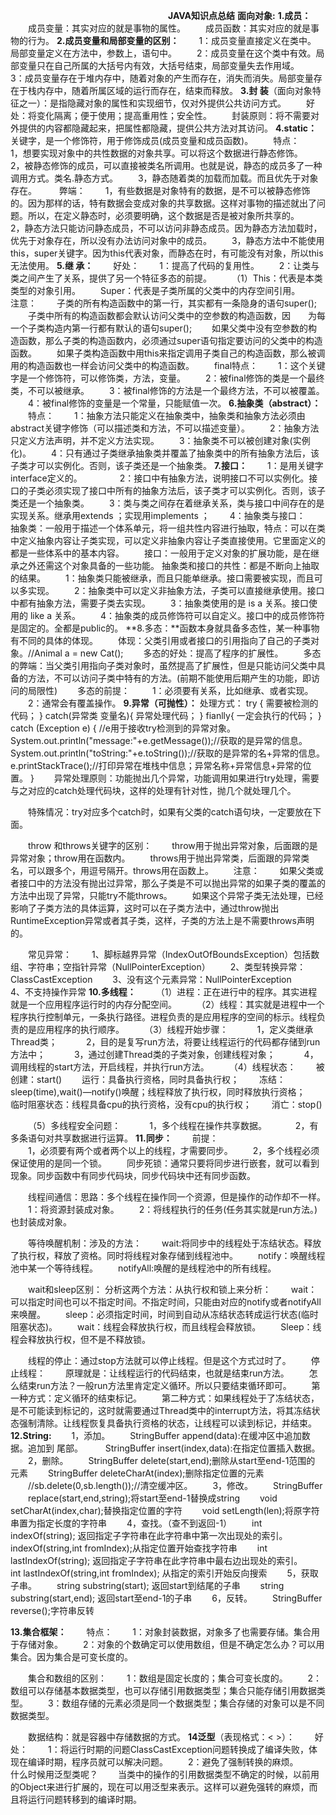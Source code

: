 &ensp;&ensp;&ensp;&ensp;&ensp;&ensp;&ensp;&ensp;&ensp;&ensp;&ensp;&ensp;&ensp;&ensp;&ensp;&ensp;&ensp;&ensp;&ensp;&ensp;&ensp;&ensp;&ensp;&ensp;&ensp;&ensp;&ensp;&ensp;&ensp;&ensp;&ensp;&ensp;&ensp;&ensp;&ensp;&ensp;**JAVA知识点总结**
**面向对象:**
**1.成员：**
&ensp;&ensp;&ensp;&ensp;成员变量：其实对应的就是事物的属性。
&ensp;&ensp;&ensp;&ensp;成员函数：其实对应的就是事物的行为。
**2.成员变量和局部变量的区别：**
&ensp;&ensp;&ensp;&ensp;1：成员变量直接定义在类中。 局部变量定义在方法中，参数上，语句中。
&ensp;&ensp;&ensp;&ensp;2：成员变量在这个类中有效。局部变量只在自己所属的大括号内有效，大括号结束，局部变量失去作用域。
&ensp;&ensp;&ensp;&ensp;3：成员变量存在于堆内存中，随着对象的产生而存在，消失而消失。局部变量存在于栈内存中，随着所属区域的运行而存在，结束而释放。
**3.封 装**（面向对象特征之一）：是指隐藏对象的属性和实现细节，仅对外提供公共访问方式。
&ensp;&ensp;&ensp;&ensp;好处：将变化隔离；便于使用；提高重用性；安全性。
&ensp;&ensp;&ensp;&ensp;封装原则：将不需要对外提供的内容都隐藏起来，把属性都隐藏，提供公共方法对其访问。
**4.static：** 关键字，是一个修饰符，用于修饰成员(成员变量和成员函数)。
&ensp;&ensp;&ensp;&ensp;特点：
&ensp;&ensp;&ensp;&ensp;1，想要实现对象中的共性数据的对象共享。可以将这个数据进行静态修饰。
&ensp;&ensp;&ensp;&ensp;2，被静态修饰的成员，可以直接被类名所调用。也就是说，静态的成员多了一种调用方式。类名.静态方式。
&ensp;&ensp;&ensp;&ensp;3，静态随着类的加载而加载。而且优先于对象存在。
   &ensp;&ensp;&ensp;&ensp; 弊端：
&ensp;&ensp;&ensp;&ensp;1，有些数据是对象特有的数据，是不可以被静态修饰的。因为那样的话，特有数据会变成对象的共享数据。这样对事物的描述就出了问题。所以，在定义静态时，必须要明确，这个数据是否是被对象所共享的。
&ensp;&ensp;&ensp;&ensp;2，静态方法只能访问静态成员，不可以访问非静态成员。因为静态方法加载时，优先于对象存在，所以没有办法访问对象中的成员。
&ensp;&ensp;&ensp;&ensp;3，静态方法中不能使用this，super关键字。因为this代表对象，而静态在时，有可能没有对象，所以this无法使用。
**5.继 承：**
&ensp;&ensp;&ensp;&ensp;好处：
&ensp;&ensp;&ensp;&ensp;1：提高了代码的复用性。
&ensp;&ensp;&ensp;&ensp;2：让类与类之间产生了关系，提供了另一个特征多态的前提。
&ensp;&ensp;&ensp;&ensp;（1）This：代表是本类类型的对象引用。
&ensp;&ensp;&ensp;&ensp;Super：代表是子类所属的父类中的内存空间引用。
 &ensp;&ensp;&ensp;&ensp;注意：
&ensp;&ensp;&ensp;&ensp;子类的所有构造函数中的第一行，其实都有一条隐身的语句super();
&ensp;&ensp;&ensp;&ensp;子类中所有的构造函数都会默认访问父类中的空参数的构造函数，因&ensp;&ensp;&ensp;&ensp;为每一个子类构造内第一行都有默认的语句super(); 
&ensp;&ensp;&ensp;&ensp;如果父类中没有空参数的构造函数，那么子类的构造函数内，必须通过super语句指定要访问的父类中的构造函数。
&ensp;&ensp;&ensp;&ensp;如果子类构造函数中用this来指定调用子类自己的构造函数，那么被调用的构造函数也一样会访问父类中的构造函数。
     &ensp;&ensp;&ensp;&ensp;final特点：
&ensp;&ensp;&ensp;&ensp;1：这个关键字是一个修饰符，可以修饰类，方法，变量。
&ensp;&ensp;&ensp;&ensp;2：被final修饰的类是一个最终类，不可以被继承。
&ensp;&ensp;&ensp;&ensp;3：被final修饰的方法是一个最终方法，不可以被覆盖。
&ensp;&ensp;&ensp;&ensp;4：被final修饰的变量是一个常量，只能赋值一次。
**6.抽象类（abstract）：**
    &ensp;&ensp;&ensp;&ensp;特点：
&ensp;&ensp;&ensp;&ensp;1：抽象方法只能定义在抽象类中，抽象类和抽象方法必须由abstract关键字修饰（可以描述类和方法，不可以描述变量）。
&ensp;&ensp;&ensp;&ensp;2：抽象方法只定义方法声明，并不定义方法实现。
&ensp;&ensp;&ensp;&ensp;3：抽象类不可以被创建对象(实例化)。
&ensp;&ensp;&ensp;&ensp;4：只有通过子类继承抽象类并覆盖了抽象类中的所有抽象方法后，该子类才可以实例化。否则，该子类还是一个抽象类。
**7.接口：**
&ensp;&ensp;&ensp;&ensp;1：是用关键字interface定义的。
&ensp;&ensp;&ensp;&ensp;&ensp;&ensp;&ensp;&ensp;2：接口中有抽象方法，说明接口不可以实例化。接口的子类必须实现了接口中所有的抽象方法后，该子类才可以实例化。否则，该子类还是一个抽象类。
&ensp;&ensp;&ensp;&ensp;3：类与类之间存在着继承关系，类与接口中间存在的是实现关系。继承用extends  ；实现用implements ；
&ensp;&ensp;&ensp;&ensp;4：抽象类与接口：
&ensp;&ensp;&ensp;&ensp;抽象类：一般用于描述一个体系单元，将一组共性内容进行抽取，特点：可以在类中定义抽象内容让子类实现，可以定义非抽象内容让子类直接使用。它里面定义的都是一些体系中的基本内容。
&ensp;&ensp;&ensp;&ensp;接口：一般用于定义对象的扩展功能，是在继承之外还需这个对象具备的一些功能。
抽象类和接口的共性：都是不断向上抽取的结果。
&ensp;&ensp;&ensp;&ensp;1：抽象类只能被继承，而且只能单继承。接口需要被实现，而且可以多实现。 
&ensp;&ensp;&ensp;&ensp;2：抽象类中可以定义非抽象方法，子类可以直接继承使用。接口中都有抽象方法，需要子类去实现。
&ensp;&ensp;&ensp;&ensp;3：抽象类使用的是  is a 关系。接口使用的 like a 关系。 
&ensp;&ensp;&ensp;&ensp;4：抽象类的成员修饰符可以自定义。接口中的成员修饰符是固定的。全都是public的。
**8.多态：**函数本身就具备多态性，某一种事物有不同的具体的体现。
&ensp;&ensp;&ensp;&ensp;体现：父类引用或者接口的引用指向了自己的子类对象。//Animal a = new Cat();
&ensp;&ensp;&ensp;&ensp;多态的好处：提高了程序的扩展性。
&ensp;&ensp;&ensp;&ensp;多态的弊端：当父类引用指向子类对象时，虽然提高了扩展性，但是只能访问父类中具备的方法，不可以访问子类中特有的方法。(前期不能使用后期产生的功能，即访问的局限性)
&ensp;&ensp;&ensp;&ensp;多态的前提：
&ensp;&ensp;&ensp;&ensp; 1：必须要有关系，比如继承、或者实现。
 &ensp;&ensp;&ensp;&ensp;2：通常会有覆盖操作。
**9.异常（可抛性）：**
     处理方式：
try {
	需要被检测的代码；
}
catch(异常类 变量名){
	异常处理代码；
}
fianlly{
	一定会执行的代码；
}
catch (Exception e) { //e用于接收try检测到的异常对象。
	  System.out.println("message:"+e.getMessage());//获取的是异常的信息。
System.out.println("toString:"+e.toString());//获取的是异常的名+异常的信息。
	  e.printStackTrace();//打印异常在堆栈中信息；异常名称+异常信息+异常的位置。
}
&ensp;&ensp;&ensp;&ensp;异常处理原则：功能抛出几个异常，功能调用如果进行try处理，需要与之对应的catch处理代码块，这样的处理有针对性，抛几个就处理几个。

&ensp;&ensp;&ensp;&ensp;特殊情况：try对应多个catch时，如果有父类的catch语句块，一定要放在下面。

&ensp;&ensp;&ensp;&ensp;throw 和throws关键字的区别：
&ensp;&ensp;&ensp;&ensp;throw用于抛出异常对象，后面跟的是异常对象；throw用在函数内。
&ensp;&ensp;&ensp;&ensp;throws用于抛出异常类，后面跟的异常类名，可以跟多个，用逗号隔开。throws用在函数上。
&ensp;&ensp;&ensp;&ensp;注意：
&ensp;&ensp;&ensp;&ensp;如果父类或者接口中的方法没有抛出过异常，那么子类是不可以抛出异常的如果子类的覆盖的方法中出现了异常，只能try不能throws。
&ensp;&ensp;&ensp;&ensp;如果这个异常子类无法处理，已经影响了子类方法的具体运算，这时可以在子类方法中，通过throw抛出RuntimeException异常或者其子类，这样，子类的方法上是不需要throws声明的。

&ensp;&ensp;&ensp;&ensp;常见异常：
&ensp;&ensp;&ensp;&ensp;1、脚标越界异常（IndexOutOfBoundsException）包括数组、字符串；空指针异常（NullPointerException）
&ensp;&ensp;&ensp;&ensp;2、类型转换异常：ClassCastException
&ensp;&ensp;&ensp;&ensp;3、没有这个元素异常：NullPointerException
&ensp;&ensp;&ensp;&ensp;4、不支持操作异常
**10.多线程：**
&ensp;&ensp;&ensp;&ensp;（1）进程：正在进行中的程序。其实进程就是一个应用程序运行时的内存分配空间。
&ensp;&ensp;&ensp;&ensp;（2）线程：其实就是进程中一个程序执行控制单元，一条执行路径。进程负责的是应用程序的空间的标示。线程负责的是应用程序的执行顺序。
&ensp;&ensp;&ensp;&ensp;（3）线程开始步骤：
&ensp;&ensp;&ensp;&ensp;&ensp;&ensp;1，定义类继承Thread类；
&ensp;&ensp;&ensp;&ensp;&ensp;&ensp;2，目的是复写run方法，将要让线程运行的代码都存储到run方法中；
&ensp;&ensp;&ensp;&ensp;&ensp;&ensp;3，通过创建Thread类的子类对象，创建线程对象；
&ensp;&ensp;&ensp;&ensp;&ensp;&ensp;4，调用线程的start方法，开启线程，并执行run方法。
&ensp;&ensp;&ensp;&ensp;（4）线程状态：
&ensp;&ensp;&ensp;&ensp;被创建：start()
&ensp;&ensp;&ensp;&ensp;运行：具备执行资格，同时具备执行权；
&ensp;&ensp;&ensp;&ensp;冻结：sleep(time),wait()—notify()唤醒；线程释放了执行权，同时释放执行资格；
&ensp;&ensp;&ensp;&ensp;临时阻塞状态：线程具备cpu的执行资格，没有cpu的执行权；
&ensp;&ensp;&ensp;&ensp;消亡：stop()

&ensp;&ensp;&ensp;&ensp;（5）多线程安全问题：
&ensp;&ensp;&ensp;&ensp;&ensp;&ensp;1，多个线程在操作共享数据。
&ensp;&ensp;&ensp;&ensp;&ensp;&ensp;2，有多条语句对共享数据进行运算。
**11.同步：**
 &ensp;&ensp;&ensp;&ensp;前提：   
 &ensp;&ensp;&ensp;&ensp;1，必须要有两个或者两个以上的线程，才需要同步。
&ensp;&ensp;&ensp;&ensp;2，多个线程必须保证使用的是同一个锁。
&ensp;&ensp;&ensp;&ensp;同步死锁：通常只要将同步进行嵌套，就可以看到现象。同步函数中有同步代码块，同步代码块中还有同步函数。

&ensp;&ensp;&ensp;&ensp;线程间通信：思路：多个线程在操作同一个资源，但是操作的动作却不一样。
&ensp;&ensp;&ensp;&ensp;1：将资源封装成对象。
&ensp;&ensp;&ensp;&ensp;2：将线程执行的任务(任务其实就是run方法。)也封装成对象。

&ensp;&ensp;&ensp;&ensp;等待唤醒机制：涉及的方法：
&ensp;&ensp;&ensp;&ensp;wait:将同步中的线程处于冻结状态。释放了执行权，释放了资格。同时将线程对象存储到线程池中。
&ensp;&ensp;&ensp;&ensp;notify：唤醒线程池中某一个等待线程。
&ensp;&ensp;&ensp;&ensp;notifyAll:唤醒的是线程池中的所有线程。

&ensp;&ensp;&ensp;&ensp;wait和sleep区别： 分析这两个方法：从执行权和锁上来分析：
&ensp;&ensp;&ensp;&ensp;wait：可以指定时间也可以不指定时间。不指定时间，只能由对应的notify或者notifyAll来唤醒。
&ensp;&ensp;&ensp;&ensp;sleep：必须指定时间，时间到自动从冻结状态转成运行状态(临时阻塞状态)。
&ensp;&ensp;&ensp;&ensp;wait：线程会释放执行权，而且线程会释放锁。
&ensp;&ensp;&ensp;&ensp;Sleep：线程会释放执行权，但不是不释放锁。

&ensp;&ensp;&ensp;&ensp;线程的停止：通过stop方法就可以停止线程。但是这个方式过时了。
&ensp;&ensp;&ensp;&ensp;停止线程：
&ensp;&ensp;&ensp;&ensp;原理就是：让线程运行的代码结束，也就是结束run方法。
&ensp;&ensp;&ensp;&ensp;怎么结束run方法？一般run方法里肯定定义循环。所以只要结束循环即可。
&ensp;&ensp;&ensp;&ensp;第一种方式：定义循环的结束标记。
&ensp;&ensp;&ensp;&ensp;第二种方式：如果线程处于了冻结状态，是不可能读到标记的，这时就需要通过Thread类中的interrupt方法，将其冻结状态强制清除。让线程恢复具备执行资格的状态，让线程可以读到标记，并结束。
**12.String:**
 &ensp;&ensp;&ensp;&ensp;1，添加。
&ensp;&ensp;&ensp;&ensp;StringBuffer append(data):在缓冲区中追加数据。追加到 尾部。
&ensp;&ensp;&ensp;&ensp; StringBuffer insert(index,data):在指定位置插入数据。
&ensp;&ensp;&ensp;&ensp;2，删除。
&ensp;&ensp;&ensp;&ensp;StringBuffer delete(start,end);删除从start至end-1范围的  元素
&ensp;&ensp;&ensp;&ensp;StringBuffer deleteCharAt(index);删除指定位置的元素
&ensp;&ensp;&ensp;&ensp;//sb.delete(0,sb.length());//清空缓冲区。
&ensp;&ensp;&ensp;&ensp;3，修改。
&ensp;&ensp;&ensp;&ensp;StringBuffer &ensp;&ensp;&ensp;&ensp;replace(start,end,string);将start至end-1替换成string
&ensp;&ensp;&ensp;&ensp;void setCharAt(index,char);替换指定位置的字符
&ensp;&ensp;&ensp;&ensp;void setLength(len);将原字符串置为指定长度的字符串
&ensp;&ensp;&ensp;&ensp;4，查找。（查不到返回-1）
&ensp;&ensp;&ensp;&ensp;int indexOf(string); 返回指定子字符串在此字符串中第一次出现处的索引。
&ensp;&ensp;&ensp;&ensp; indexOf(string,int fromIndex);从指定位置开始查找字符串
&ensp;&ensp;&ensp;&ensp;int lastIndexOf(string); 返回指定子字符串在此字符串中最右边出现处的索引。
&ensp;&ensp;&ensp;&ensp; int lastIndexOf(string,int fromIndex); 从指定的索引开始反向搜索
&ensp;&ensp;&ensp;&ensp;5，获取子串。
&ensp;&ensp;&ensp;&ensp;string substring(start); 返回start到结尾的子串
&ensp;&ensp;&ensp;&ensp;string substring(start,end); 返回start至end-1的子串
&ensp;&ensp;&ensp;&ensp;6，反转。
&ensp;&ensp;&ensp;&ensp;StringBuffer reverse();字符串反转

**13.集合框架：**
&ensp;&ensp;&ensp;&ensp;特点：
&ensp;&ensp;&ensp;&ensp;1：对象封装数据，对象多了也需要存储。集合用于存储对象。
&ensp;&ensp;&ensp;&ensp;2：对象的个数确定可以使用数组，但是不确定怎么办？可以用集合。因为集合是可变长度的。

&ensp;&ensp;&ensp;&ensp;集合和数组的区别：
&ensp;&ensp;&ensp;&ensp;1：数组是固定长度的；集合可变长度的。
&ensp;&ensp;&ensp;&ensp;2：数组可以存储基本数据类型，也可以存储引用数据类型；集合只能存储引用数据类型。
&ensp;&ensp;&ensp;&ensp;3：数组存储的元素必须是同一个数据类型；集合存储的对象可以是不同数据类型。

&ensp;&ensp;&ensp;&ensp;数据结构：就是容器中存储数据的方式。
**14泛型**（表现格式：< >）：
&ensp;&ensp;&ensp;&ensp;好处：
&ensp;&ensp;&ensp;&ensp;1：将运行时期的问题ClassCastException问题转换成了编译失败，体现在编译时期，程序员就可以解决问题。
&ensp;&ensp;&ensp;&ensp;2：避免了强制转换的麻烦。
&ensp;&ensp;&ensp;&ensp;什么时候用泛型类呢？
&ensp;&ensp;&ensp;&ensp;当类中的操作的引用数据类型不确定的时候，以前用的Object来进行扩展的，现在可以用泛型来表示。这样可以避免强转的麻烦，而且将运行问题转移到的编译时期。



